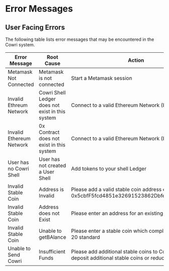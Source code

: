 # Error Messages

## User Facing Errors

The following table lists error messages that may be encountered in the Cowri system.

| Error Message | Root Cause | Action |
| ------ | ----------- | ------ |
| Metamask Not Connected | Metamask is not connected | Start a Metamask session |
| Invalid Ethreum Network | Cowri Shell Ledger does not exist in this system | Connect to a valid Ethereum Network (Kovan) |
| Invalid Ethereum Network | 0x Contract does not exist in this system | Connect to a valid Ethereum Network (Kovan) |
| User has no Cowri Shell | User has not created a User Shell | Add tokens to your shell Ledger |
| Invalid Stable Coin | Address is Invalid | Please add a valid stable coin address e.g. 0x5cbfF5fcd4851e32691523862Dbfe16906B7116c |
| Invalid Stable Coin | Address does not Exist | Please enter an address for an existing stable coin |
| Invalid Stable Coin | Unable to getBAlance | Please enter a stable coin which complies to the ERC-20 standard |
| Unable to Send Cowri | Insufficient Funds | Please add additional stable coins to Cowri Shell, deposit additional stable coins or reduce amount|

